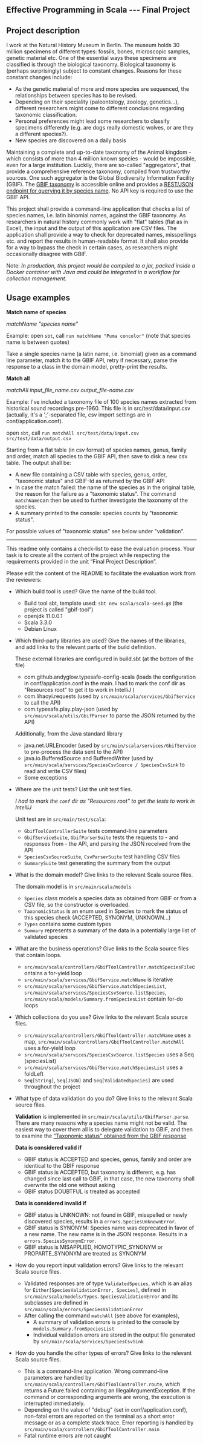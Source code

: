 Effective Programming in Scala --- Final Project
------------------------------------------------

## Project description

I work at the Natural History Museum in Berlin. 
The museum holds 30 million specimens of different types: fossils, bones, 
microscopic samples, genetic material etc. 
One of the essential ways these specimens are classified is through the biological taxonomy. 
Biological taxonomy is (perhaps surprisingly) subject to constant changes. 
Reasons for these constant changes include:
* As the genetic material of more and more species are sequenced, the relationships between species has to be revised.
* Depending on their speciality (paleontology, zoology, genetics...), different researchers might come to different conclusions regarding taxonomic classification.
* Personal preferences might lead some researchers to classify specimens differently (e.g. are dogs really domestic wolves, or are they a different species?).
* New species are discovered on a daily basis

Maintaining a complete and up-to-date taxonomy of the Animal kingdom - which consists of more than 4 million known species -
would be impossible, even for a large institution. Luckily, there are so-called "aggregators", that provide
a comprehensive reference taxonomy, compiled from trustworthy sources. One such aggregator is the Global Biodiversity Information Facility (GBIF). 
The [GBIF taxonomy](https://www.gbif.org/dataset/d7dddbf4-2cf0-4f39-9b2a-bb099caae36c) is accessible online 
and provides a [REST/JSON endpoint for querying it by species name](https://www.gbif.org/developer/species).
No API key is required to use the GBIF API.

This project shall provide a command-line application that checks a list of species names, 
i.e. latin binomial names, against the GBIF taxonomy. As researchers in natural history 
commonly work with "flat" tables (flat as in Excel), the input and the output of this application are CSV files.
The application shall provide a way to check for deprecated names, misspellings etc. and
report the results in human-readable format. It shall also provide for a way to bypass the check in certain cases, as 
researchers might occasionally disagree with GBIF.

Note: _In production, this project would be compiled to a jar, packed inside a Docker container with Java and 
could be integrated in a workflow for collection management._

## Usage examples
__Match name of species__

_matchName "species name"_

Example: open `sbt`, call `run matchName "Puma concolor"` (note that species name is between quotes)

Take a single species name (a latin name, i.e. binomial) given as a command line parameter, match it to the GBIF API, 
retry if necessary, parse the response to a class in the domain model, pretty-print the results.

__Match all__

_matchAll input_file_name.csv output_file-name.csv_

Example: I've included a taxonomy file of 100 species names extracted from historical sound recordings pre-1960. 
This file is in src/test/data/input.csv 
(actually, it's a ';'-separated file, csv import settings are in conf/application.conf).

open `sbt`, call `run matchAll src/test/data/input.csv src/test/data/output.csv`

Starting from a flat table (in csv format) of species names, genus, family and order,
match all species to the GBIF API, then save to disk a new csv table.
The output shall be:
* A new file containing a CSV table with species, genus, order, "taxonomic status" and GBIF-Id as returned by the GBIF API
* In case the match failed: the name of the species as in the original table, the reason for the failure as a "taxonomic status". The command `matchName`can then be used to further investigate the taxonomy of the species.
* A summary printed to the console: species counts by "taxonomic status".

For possible values of "taxonomic status" see below under "validation".

------------------------------------------------

This readme only contains a check-list to ease the evaluation process. Your
task is to create all the content of the project while respecting the 
requirements provided in the unit “Final Project Description”.

Please edit the content of the README to facilitate the evaluation work 
from the reviewers:

- Which build tool is used? Give the name of the build tool.
  * Build tool sbt, template used: `sbt new scala/scala-seed.g8` (the project is called "gbif-tool")
  * openjdk 11.0.0.1
  * Scala 3.3.0
  * Debian Linux


- Which third-party libraries are used? Give the names of the libraries, and 
  add links to the relevant parts of the build definition.
 
  These external libraries are configured in build.sbt (at the bottom of the file)
  * com.github.andyglow.typesafe-config-scala (loads the configuration in conf/application.conf in the main. I had to mark the conf dir as "Resources root" to get it to work in IntelliJ )
  * com.lihaoyi.requests (used by `src/main/scala/services/GbifService` to call the API)
  * com.typesafe.play.play-json (used by `src/main/scala/utils/GbifParser` to parse the JSON returned by the API)
 
  Additionally, from the Java standard library
  * java.net.URLEncoder (used by `src/main/scala/services/GbifService` to pre-process the data sent to the API)
  * java.io.BufferedSource and BufferedWriter (used by `src/main/scala/services/SpeciesCsvSource / SpeciesCsvSink` to read and write CSV files)
  * Some exceptions


- Where are the unit tests? List the unit test files.
 
  _I had to mark the `conf` dir as "Resources root" to get the tests to work in IntelliJ_
  
  Unit test are in `src/main/test/scala`:
    * `GbifToolControllerSuite` tests command-line parameters
    * `GbifServiceSuite`, `GbifParserSuite` tests the requests to - and responses from - the API, and parsing the JSON received from the API
    * `SpeciesCsvSourceSuite`, `CsvParserSuite` test handling CSV files
    * `SummarySuite` test generating the summary from the output
    

- What is the domain model? Give links to the relevant Scala source files.

  The domain model is in `src/main/scala/models`
    * `Species` class models a species data as obtained from GBIF or from a CSV file, so the constructor is overloaded.
    * `TaxonomicStatus` is an enum used in Species to mark the status of this species check (ACCEPTED, SYNONYM, UNKNOWN...)
    * `Types` contains some custom types
    * `Summary` represents a summary of the data in a potentially large list of validated species

  
- What are the business operations? Give links to the Scala source files 
  that contain loops.
    * `src/main/scala/controllers/GbifToolController.matchSpeciesFile`contains a for-yield loop
    * `src/main/scala/services/GbifService.matchName` is iterative
    * `src/main/scala/services/GbifService.matchSpeciesList`, `src/main/scala/services/SpeciesCsvSource.listSpecies`, `src/main/scala/models/Summary.fromSpeciesList` contain for-do loops

     
- Which collections do you use? Give links to the relevant Scala source files.
  * `src/main/scala/controllers/GbifToolController.matchName` uses a map,
    `src/main/scala/controllers/GbifToolController.matchAll` uses a for-yield loop
  * `src/main/scala/services/SpeciesCsvSource.listSpecies` uses a Seq (speciesList)
  * `src/main/scala/services/GbifService.matchSpeciesList` uses a foldLeft
  * `Seq[String]`, `Seq[JSON]` and `Seq[ValidatedSpecies]` are used throughout the project


- What type of data validation do you do? Give links to the relevant Scala 
  source files.
 
  __Validation__ is implemented in `src/main/scala/utils/GbifParser.parse`. 
  There are many reasons why a species name might not be valid. The easiest way to cover them all is to 
  delegate validation to GBIF, and then to  examine the ["Taxonomic status" obtained from the GBIF response](https://gbif.github.io/gbif-api/apidocs/org/gbif/api/vocabulary/TaxonomicStatus.html)

  __Data is considered valid if__
  * GBIF status is ACCEPTED and species, genus, family and order are identical to the GBIF response
  * GBIF status is ACCEPTED, but taxonomy is different, e.g. has changed since last call to GBIF, in that case, the new taxonomy shall overwrite the old one without asking
  * GBIF status DOUBTFUL is treated as accepted

  __Data is considered invalid if__
  * GBIF status is UNKNOWN: not found in GBIF, misspelled or newly discovered species, results in a `errors.SpeciesUnknownError`.
  * GBIF status is SYNONYM: Species name was deprecated in favor of a new name. The new name is in the JSON response. Results in a `errors.SpeciesSynonymError`.
  * GBIF status is MISAPPLIED, HOMOTYPIC_SYNONYM or PROPARTE_SYNONYM are treated as SYNONYM


- How do you report input validation errors? Give links to the relevant 
  Scala source files.
  
  * Validated responses are of type `ValidatedSpecies`, which is an alias for `Either[SpeciesValidationError, Species]`, defined in `src/main/scala/models/Types`. `SpeciesValidationError` and its subclasses are defined in `src/main/scala/errors/SpeciesValidationError`
  * After calling the command `matchAll` (see above for examples), 
      * A summary of validation errors is printed to the console by `models.Summary.fromSpeciesList`
      * Individual validation errors are stored in the output file generated by `src/main/scala/services/SpeciesCsvSink`


- How do you handle the other types of errors? Give links to the relevant 
  Scala source files.
  * This is a command-line application. Wrong command-line parameters are handled by `src/main/scala/controllers/GbifToolController.route`, 
    which returns a Future.failed containing an IllegalArgumentException.
    If the command or corresponding arguments are wrong, the execution is interrupted immediately.
  * Depending on the value of "debug" (set in conf/application.conf), non-fatal errors are reported on the terminal 
    as a short error message or as a complete stack trace. Error reporting is handled by `src/main/scala/controllers/GbifToolController.main`
  * Fatal runtime errors are not caught 
  
